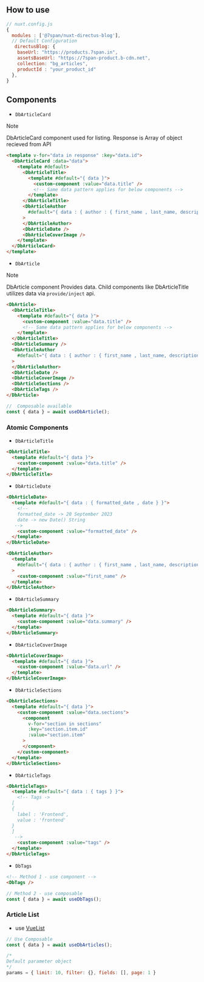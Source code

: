 ## How to use

```js
// nuxt.config.js
{
  modules : ['@7span/nuxt-directus-blog'],
  // Default Configuration
   directusBlog: {
    baseUrl: "https://products.7span.in",
    assetsBaseUrl: "https://7span-product.b-cdn.net",
    collection: "bg_articles",
    productId : "your_product_id"
  },
}

```

## Components

- `DbArticleCard`

> [!NOTE]  
> DbArticleCard component used for listing.
> Response is Array of object recieved from API

```html
<template v-for="data in response" :key="data.id">
  <DbArticleCard :data="data">
    <template #default>
      <DbArticleTitle>
        <template #default="{ data }">
          <custom-component :value="data.title" />
          <!-- Same data pattern applies for below components -->
        </template>
      </DbArticleTitle>
      <DbArticleAuthor
        #default="{ data : { author : { first_name , last_name, description, email, avatar } }}"
      >
      </DbArticleAuthor>
      <DbArticleDate />
      <DbArticleCoverImage />
    </template>
  </DbArticleCard>
</template>
```

- `DbArticle`

> [!NOTE]  
> DbArticle component Provides data. Child components like DbArticleTitle utilizes data via `provide/inject` api.

```html
<DbArticle>
  <DbArticleTitle>
    <template #default="{ data }">
      <custom-component :value="data.title" />
      <!-- Same data pattern applies for below components -->
    </template>
  </DbArticleTitle>
  <DbArticleSummary />
  <DbArticleAuthor
    #default="{ data : { author : { first_name , last_name, description, email, avatar } }}"
  >
  </DbArticleAuthor>
  <DbArticleDate />
  <DbArticleCoverImage />
  <DbArticleSections />
  <DbArticleTags />
</DbArticle>
```

```js
//  Composable available
const { data } = await useDbArticle();
```

### Atomic Components

- `DbArticleTitle`

```html
<DbArticleTitle>
  <template #default="{ data }">
    <custom-component :value="data.title" />
  </template>
</DbArticleTitle>
```

- `DbArticleDate`
<!-- Client Only component since locale is used -->

```html
<DbArticleDate>
  <template #default="{ data : { formatted_date , date } }">
    <!-- 
    formatted_date -> 20 September 2023
    date -> new Date() String
   -->
    <custom-component :value="formatted_date" />
  </template>
</DbArticleDate>
```

```html
<DbArticleAuthor>
  <template
    #default="{ data : { author : { first_name , last_name, description, email, avatar } }}"
  >
    <custom-component :value="first_name" />
  </template>
</DbArticleAuthor>
```

- `DbArticleSummary`

```html
<DbArticleSummary>
  <template #default="{ data }">
    <custom-component :value="data.summary" />
  </template>
</DbArticleSummary>
```

- `DbArticleCoverImage`

```html
<DbArticleCoverImage>
  <template #default="{ data }">
    <custom-component :value="data.url" />
  </template>
</DbArticleCoverImage>
```

- `DbArticleSections`

```html
<DbArticleSections>
  <template #default="{ data }">
    <custom-component :value="data.sections">
      <component
        v-for="section in sections"
        :key="section.item.id"
        :value="section.item"
      >
      </component>
    </custom-component>
  </template>
</DbArticleSections>
```

- `DbArticleTags`

```html
<DbArticleTags>
  <template #default="{ data : { tags } }">
    <!-- Tags -> 
  [
  {
    label : 'Frontend',
    value : 'frontend'
  }
  ] 
   -->
    <custom-component :value="tags" />
  </template>
</DbArticleTags>
```

- `DbTags`

```html
<!-- Method 1 - use component -->
<DbTags />
```

```js
// Method 2 - use composable
const { data } = await useDbTags();
```

### Article List

- use [VueList](https://github.com/7span/vue-list)

```js
// Use Composable
const { data } = await useDbArticles();

/*
Default parameter object
*/
params = { limit: 10, filter: {}, fields: [], page: 1 }
```

